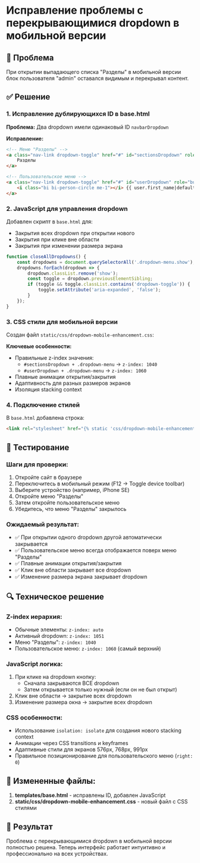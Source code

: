 # Исправление проблемы с перекрывающимися dropdown в мобильной версии

## 🔧 Проблема
При открытии выпадающего списка "Разделы" в мобильной версии блок пользователя "admin" оставался видимым и перекрывал контент.

## ✅ Решение

### 1. Исправление дублирующихся ID в base.html

**Проблема:** Два dropdown имели одинаковый ID `navbarDropdown`

**Исправление:**
```html
<!-- Меню "Разделы" -->
<a class="nav-link dropdown-toggle" href="#" id="sectionsDropdown" role="button" data-bs-toggle="dropdown">
    Разделы
</a>

<!-- Пользовательское меню -->
<a class="nav-link dropdown-toggle" href="#" id="userDropdown" role="button" data-bs-toggle="dropdown">
    <i class="bi bi-person-circle me-1"></i> {{ user.first_name|default:user.username }}
</a>
```

### 2. JavaScript для управления dropdown

Добавлен скрипт в `base.html` для:
- Закрытия всех dropdown при открытии нового
- Закрытия при клике вне области
- Закрытия при изменении размера экрана

```javascript
function closeAllDropdowns() {
    const dropdowns = document.querySelectorAll('.dropdown-menu.show');
    dropdowns.forEach(dropdown => {
        dropdown.classList.remove('show');
        const toggle = dropdown.previousElementSibling;
        if (toggle && toggle.classList.contains('dropdown-toggle')) {
            toggle.setAttribute('aria-expanded', 'false');
        }
    });
}
```

### 3. CSS стили для мобильной версии

Создан файл `static/css/dropdown-mobile-enhancement.css`:

**Ключевые особенности:**
- Правильные z-index значения:
  - `#sectionsDropdown + .dropdown-menu` → `z-index: 1040`
  - `#userDropdown + .dropdown-menu` → `z-index: 1060`
- Плавные анимации открытия/закрытия
- Адаптивность для разных размеров экранов
- Изоляция stacking context

### 4. Подключение стилей

В `base.html` добавлена строка:
```html
<link rel="stylesheet" href="{% static 'css/dropdown-mobile-enhancement.css' %}">
```

## 📱 Тестирование

### Шаги для проверки:
1. Откройте сайт в браузере
2. Переключитесь в мобильный режим (F12 → Toggle device toolbar)
3. Выберите устройство (например, iPhone SE)
4. Откройте меню "Разделы"
5. Затем откройте пользовательское меню
6. Убедитесь, что меню "Разделы" закрылось

### Ожидаемый результат:
- ✅ При открытии одного dropdown другой автоматически закрывается
- ✅ Пользовательское меню всегда отображается поверх меню "Разделы"
- ✅ Плавные анимации открытия/закрытия
- ✅ Клик вне области закрывает все dropdown
- ✅ Изменение размера экрана закрывает dropdown

## 🔍 Техническое решение

### Z-index иерархия:
- Обычные элементы: `z-index: auto`
- Активный dropdown: `z-index: 1051`
- Меню "Разделы": `z-index: 1040`
- Пользовательское меню: `z-index: 1060` (самый верхний)

### JavaScript логика:
1. При клике на dropdown кнопку:
   - Сначала закрываются ВСЕ dropdown
   - Затем открывается только нужный (если он не был открыт)
2. Клик вне области → закрытие всех dropdown
3. Изменение размера окна → закрытие всех dropdown

### CSS особенности:
- Использование `isolation: isolate` для создания нового stacking context
- Анимации через CSS transitions и keyframes
- Адаптивные стили для экранов 576px, 768px, 991px
- Правильное позиционирование для пользовательского меню (`right: 0`)

## 📂 Измененные файлы:

1. **templates/base.html** - исправлены ID, добавлен JavaScript
2. **static/css/dropdown-mobile-enhancement.css** - новый файл с CSS стилями

## 🚀 Результат

Проблема с перекрывающимися dropdown в мобильной версии полностью решена. Теперь интерфейс работает интуитивно и профессионально на всех устройствах.
